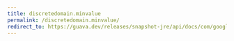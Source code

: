 ```yaml
---
title: discretedomain.minvalue
permalink: /discretedomain.minvalue/
redirect_to: https://guava.dev/releases/snapshot-jre/api/docs/com/google/common/collect/DiscreteDomain.html#minValue--
---
```

